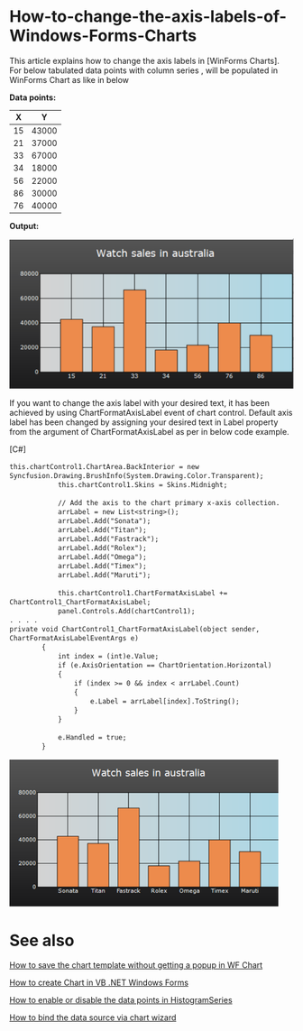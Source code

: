 # How-to-change-the-axis-labels-of-Windows-Forms-Charts
This article explains how to change the axis labels in [WinForms Charts]. For below tabulated data points with column series , will be populated in WinForms Chart as like in below


**Data points:**

| X  | Y |
| ------------- | ------------- |
| 15  | 43000  |
| 21  | 37000  |
| 33  | 67000  |
| 34  | 18000  |
| 56  | 22000  |
| 86  | 30000  |
| 76  | 40000  |


**Output:**

![](https://github.com/SyncfusionExamples/How-to-change-the-axis-labels-of-Windows-Forms-Charts/blob/main/default_chart.png)
  

If you want to change the axis label with your desired text, it has been achieved by using ChartFormatAxisLabel event of chart control. Default axis label has been changed by assigning your desired text in Label property from the argument of ChartFormatAxisLabel as per in below code example.

[C#]

```
this.chartControl1.ChartArea.BackInterior = new Syncfusion.Drawing.BrushInfo(System.Drawing.Color.Transparent);
            this.chartControl1.Skins = Skins.Midnight;
            
            // Add the axis to the chart primary x-axis collection. 
            arrLabel = new List<string>();
            arrLabel.Add("Sonata");
            arrLabel.Add("Titan");
            arrLabel.Add("Fastrack");
            arrLabel.Add("Rolex");
            arrLabel.Add("Omega");
            arrLabel.Add("Timex");
            arrLabel.Add("Maruti");

            this.chartControl1.ChartFormatAxisLabel += ChartControl1_ChartFormatAxisLabel; 
            panel.Controls.Add(chartControl1);
. . . . 
private void ChartControl1_ChartFormatAxisLabel(object sender, ChartFormatAxisLabelEventArgs e)
        {
            int index = (int)e.Value;
            if (e.AxisOrientation == ChartOrientation.Horizontal)
            {
                if (index >= 0 && index < arrLabel.Count)
                {
                    e.Label = arrLabel[index].ToString();
                }
            }

            e.Handled = true;
        }
```

![](https://github.com/SyncfusionExamples/How-to-change-the-axis-labels-of-Windows-Forms-Charts/blob/main/customized_axis_label_chart.png)
 
# See also 

[How to save the chart template without getting a popup in WF Chart](https://www.syncfusion.com/kb/11853/how-to-save-the-chart-template-without-getting-a-popup-in-wf-chart)

[How to create Chart in VB .NET Windows Forms](https://www.syncfusion.com/kb/10806/how-to-create-chart-in-vb-net-windows-forms)

[How to enable or disable the data points in HistogramSeries](https://www.syncfusion.com/kb/9349/how-to-enable-or-disable-the-data-points-in-histogramseries)

[How to bind the data source via chart wizard](https://www.syncfusion.com/kb/7680/how-to-bind-the-data-source-via-chart-wizard)
